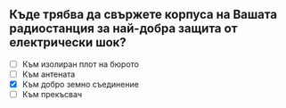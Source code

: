 ## Къде трябва да свържете корпуса на Вашата радиостанция за най-добра защита от електрически шок?

<!-- Верният отговор е отбелязан с [X] -->

- [ ] Към изолиран плот на бюрото
- [ ] Към антената
- [X] Към добро земно съединение
- [ ] Към прекъсвач
